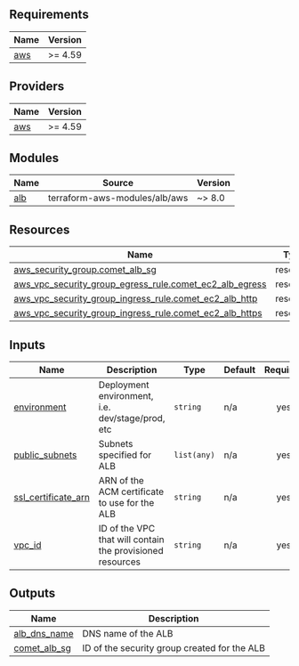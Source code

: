 ## Requirements

| Name | Version |
|------|---------|
| <a name="requirement_aws"></a> [aws](#requirement\_aws) | >= 4.59 |

## Providers

| Name | Version |
|------|---------|
| <a name="provider_aws"></a> [aws](#provider\_aws) | >= 4.59 |

## Modules

| Name | Source | Version |
|------|--------|---------|
| <a name="module_alb"></a> [alb](#module\_alb) | terraform-aws-modules/alb/aws | ~> 8.0 |

## Resources

| Name | Type |
|------|------|
| [aws_security_group.comet_alb_sg](https://registry.terraform.io/providers/hashicorp/aws/latest/docs/resources/security_group) | resource |
| [aws_vpc_security_group_egress_rule.comet_ec2_alb_egress](https://registry.terraform.io/providers/hashicorp/aws/latest/docs/resources/vpc_security_group_egress_rule) | resource |
| [aws_vpc_security_group_ingress_rule.comet_ec2_alb_http](https://registry.terraform.io/providers/hashicorp/aws/latest/docs/resources/vpc_security_group_ingress_rule) | resource |
| [aws_vpc_security_group_ingress_rule.comet_ec2_alb_https](https://registry.terraform.io/providers/hashicorp/aws/latest/docs/resources/vpc_security_group_ingress_rule) | resource |

## Inputs

| Name | Description | Type | Default | Required |
|------|-------------|------|---------|:--------:|
| <a name="input_environment"></a> [environment](#input\_environment) | Deployment environment, i.e. dev/stage/prod, etc | `string` | n/a | yes |
| <a name="input_public_subnets"></a> [public\_subnets](#input\_public\_subnets) | Subnets specified for ALB | `list(any)` | n/a | yes |
| <a name="input_ssl_certificate_arn"></a> [ssl\_certificate\_arn](#input\_ssl\_certificate\_arn) | ARN of the ACM certificate to use for the ALB | `string` | n/a | yes |
| <a name="input_vpc_id"></a> [vpc\_id](#input\_vpc\_id) | ID of the VPC that will contain the provisioned resources | `string` | n/a | yes |

## Outputs

| Name | Description |
|------|-------------|
| <a name="output_alb_dns_name"></a> [alb\_dns\_name](#output\_alb\_dns\_name) | DNS name of the ALB |
| <a name="output_comet_alb_sg"></a> [comet\_alb\_sg](#output\_comet\_alb\_sg) | ID of the security group created for the ALB |
